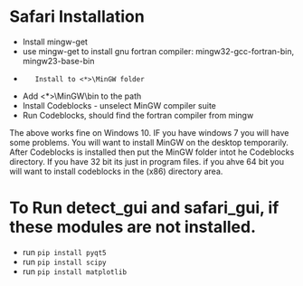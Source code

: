 
# Safari Installation

-    Install mingw-get
-    use mingw-get to install gnu fortran compiler: mingw32-gcc-fortran-bin, mingw23-base-bin
-        Install to <*>\MinGW folder
-    Add <*>\MinGW\bin to the path
-    Install Codeblocks - unselect MinGW compiler suite
-    Run Codeblocks, should find the fortran compiler from mingw

The above works fine on Windows 10. IF you have windows 7 you will have some problems. 
You will want to install MinGW on the desktop temporarily. After Codeblocks is installed
then put the MinGW folder intot he Codeblocks directory. If you have 32 bit its just
in program files. if you ahve 64 bit you will want to install codeblocks in the (x86)
directory area. 



# To Run detect_gui and safari_gui, if these modules are not installed.

-    run `pip install pyqt5`
-    run `pip install scipy`
-    run `pip install matplotlib`